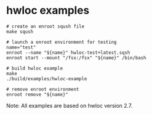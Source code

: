 # hwloc examples

```
# create an enroot sqush file
make sqush

# launch a enroot environment for testing
name="test"
enroot --name "${name}" hwloc-test+latest.sqsh
enroot start --mount "/fsx:/fsx" "${name}" /bin/bash

# build hwloc example
make
./build/examples/hwloc-example

# remove enroot environment
enroot remove "${name}"
```

Note: All examples are based on hwloc version 2.7.
